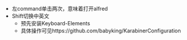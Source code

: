 * 左command单击两次，意味着打开alfred
* Shift切换中英文
  * 预先安装Keyboard-Elements
  * 具体操作可见https://github.com/babyking/KarabinerConfiguration